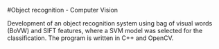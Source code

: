 #Object recognition - Computer Vision 

Development of an object recognition system using bag of visual words (BoVW) and SIFT features, where a SVM model was selected for the classification.  The program is written in C++ and OpenCV.
